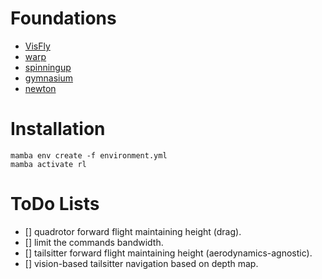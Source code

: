 # Foundations
- [VisFly](https://github.com/SJTU-ViSYS-team/VisFly/tree/beta)
- [warp](https://github.com/NVIDIA/warp)
- [spinningup](https://github.com/openai/spinningup)
- [gymnasium](https://github.com/Farama-Foundation/Gymnasium)
- [newton](https://github.com/newton-physics/newton)


# Installation
```shell
mamba env create -f environment.yml
mamba activate rl
```


# ToDo Lists
- [] quadrotor forward flight maintaining height (drag).
- [] limit the commands bandwidth.
- [] tailsitter forward flight maintaining height (aerodynamics-agnostic).
- [] vision-based tailsitter navigation based on depth map.